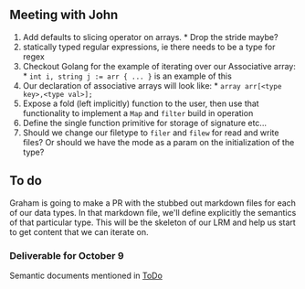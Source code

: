 ## Meeting with John

1. Add defaults to slicing operator on arrays.
		* Drop the stride maybe?
1. statically typed regular expressions, ie there needs to be a type for regex
1. Checkout Golang for the example of iterating over our Associative array:
		* `int i, string j := arr { ... }` is an example of this
1. Our declaration of associative arrays will look like:
		* `array arr[<type key>,<type val>];`
1. Expose a fold (left implicitly) function to the user, then use that functionality to implement a `Map` and `filter` build in operation
1. Define the single function primitive for storage of signature etc...
1. Should we change our filetype to `filer` and `filew` for read and write files? Or should we have the mode as a param on the initialization of the type?

## To do

Graham is going to make a PR with the stubbed out markdown files for each of our
data types. In that markdown file, we'll define explicitly the semantics of that
particular type. This will be the skeleton of our LRM and help us start to get
content that we can iterate on.

### Deliverable for October 9

Semantic documents mentioned in [ToDo](#todo)
